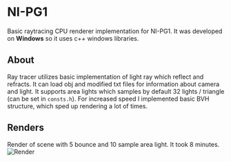 # NI-PG1
 
Basic raytracing CPU renderer implementation for NI-PG1. It was developed on **Windows** so it uses c++ windows libraries.

## About

Ray tracer utilizes basic implementation of light ray which reflect and refracts. It can load obj and modified txt files for information about camera and light. It supports area lights which samples by default 32 lights / triangle (can be set in ```consts.h```). For increased speed I implemented basic BVH structure, which sped up rendering a lot of times.

## Renders

Render of scene with 5 bounce and 10 sample area light. It took 8 minutes.<br>
![Render](doc/5sp%208min.jpg)
